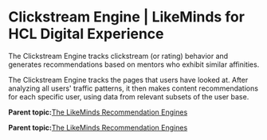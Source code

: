 # Clickstream Engine \| LikeMinds for HCL Digital Experience

The Clickstream Engine tracks clickstream \(or rating\) behavior and generates recommendations based on mentors who exhibit similar affinities.

The Clickstream Engine tracks the pages that users have looked at. After analyzing all users' traffic patterns, it then makes content recommendations for each specific user, using data from relevant subsets of the user base.

**Parent topic:**[The LikeMinds Recommendation Engines](../pzn/pzn_likeminds_recommendation_engines_3.md)

**Parent topic:**[The LikeMinds Recommendation Engines](../pzn/pzn_likeminds_recommendation_engines_3.md)

